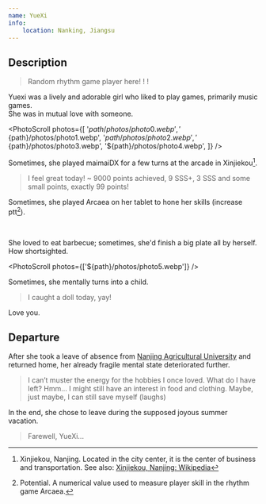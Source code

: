 ```yaml
---
name: YueXi
info:
    location: Nanking, Jiangsu
---
```


## Description

> Random rhythm game player here! ! !

Yuexi was a lively and adorable girl who liked to play games, primarily music games.   
She was in mutual love with someone.

<PhotoScroll photos={[
'${path}/photos/photo0.webp',
'${path}/photos/photo1.webp',
'${path}/photos/photo2.webp',
'${path}/photos/photo3.webp',
'${path}/photos/photo4.webp',
]} />

Sometimes, she played maimaiDX for a few turns at the arcade in Xinjiekou[^1].

> I feel great today! ~ 9000 points achieved, 9 SSS+, 3 SSS and some small points, exactly 99 points!

Sometimes, she played Arcaea on her tablet to hone her skills (increase ptt[^2]).

<br />

She loved to eat barbecue; sometimes, she'd finish a big plate all by herself. How shortsighted.

<PhotoScroll photos={['${path}/photos/photo5.webp']} />

Sometimes, she mentally turns into a child.

> I caught a doll today, yay!

Love you.

## Departure

After she took a leave of absence from [Nanjing Agricultural University](https://rle.wiki/campus/NJAU.html) and returned home, her already fragile mental state deteriorated further.

> I can’t muster the energy for the hobbies I once loved. What do I have left? Hmm... I might still have an interest in food and clothing. Maybe, just maybe, I can still save myself (laughs)

In the end, she chose to leave during the supposed joyous summer vacation.

> Farewell, YueXi...  

[^1]: Xinjiekou, Nanjing. Located in the city center, it is the center of business and transportation. See also: [Xinjiekou, Nanjing: Wikipedia](https://en.wikipedia.org/wiki/Xinjiekou,_Nanjing)
[^2]: Potential. A numerical value used to measure player skill in the rhythm game Arcaea.
